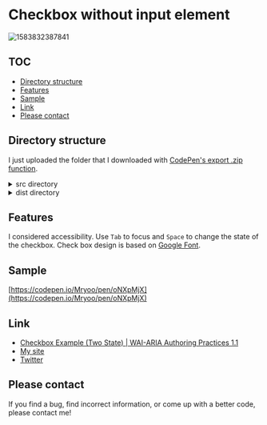 # Checkbox without input element
![1583832387841](https://user-images.githubusercontent.com/42329240/76298437-c4210380-62fc-11ea-99a5-e76c043bb21c.gif)

## TOC
 - [Directory structure](#Directory-structure)
 - [Features](#Features)
 - [Sample](#Sample)
 - [Link](#Link)
 - [Please contact](#Please-contact)

## Directory structure
I just uploaded the folder that I downloaded with [CodePen's export .zip function](https://blog.codepen.io/documentation/features/exporting-pens/#export-zip-1).
<details>
 <summary>src directory</summary>
 The content of the html file contains only the code described in the CodePen HTML panel. The same applies to css file and js file. So, for example, the html file does not contain a <code>head</code> tag or <code>link</code> tags.
</details>
<details>
 <summary>dist directory</summary>
 Download the entire contents of the dist directory, open <code>index.html</code> in a browser and you should see my snippet (hard to explain).
</details>

## Features
I considered accessibility. Use `Tab` to focus and `Space` to change the state of the checkbox. Check box design is based on [Google Font](https://fonts.google.com/).

## Sample
[https://codepen.io/Mryoo/pen/oNXpMjX](https://codepen.io/Mryoo/pen/oNXpMjX)

## Link
 - [Checkbox Example (Two State) | WAI-ARIA Authoring Practices 1.1](https://www.w3.org/TR/wai-aria-practices-1.1/examples/checkbox/checkbox-1/checkbox-1.html)
 - [My site](https://ryo.dev/)
 - [Twitter](https://twitter.com/ryoo20190328)

## Please contact
If you find a bug, find incorrect information, or come up with a better code, please contact me!

